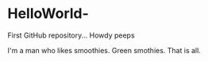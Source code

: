 # HelloWorld-
First GitHub repository...
Howdy peeps

I'm a man who likes smoothies.  Green smothies.  That is all.
